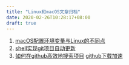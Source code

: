 ```yaml
---
title: "Linux和macOS文章归档"
date: 2020-02-26T10:28:17+08:00
draft: true
---
```


1. [macOS配置环境变量与Linux的不同点](/post/bash)
2. [shell实现git项目自动更新](/post/gitauto)
3. [如何在github高效地搜索项目](/post/gitfast) [github下载加速](/post/gitfast)